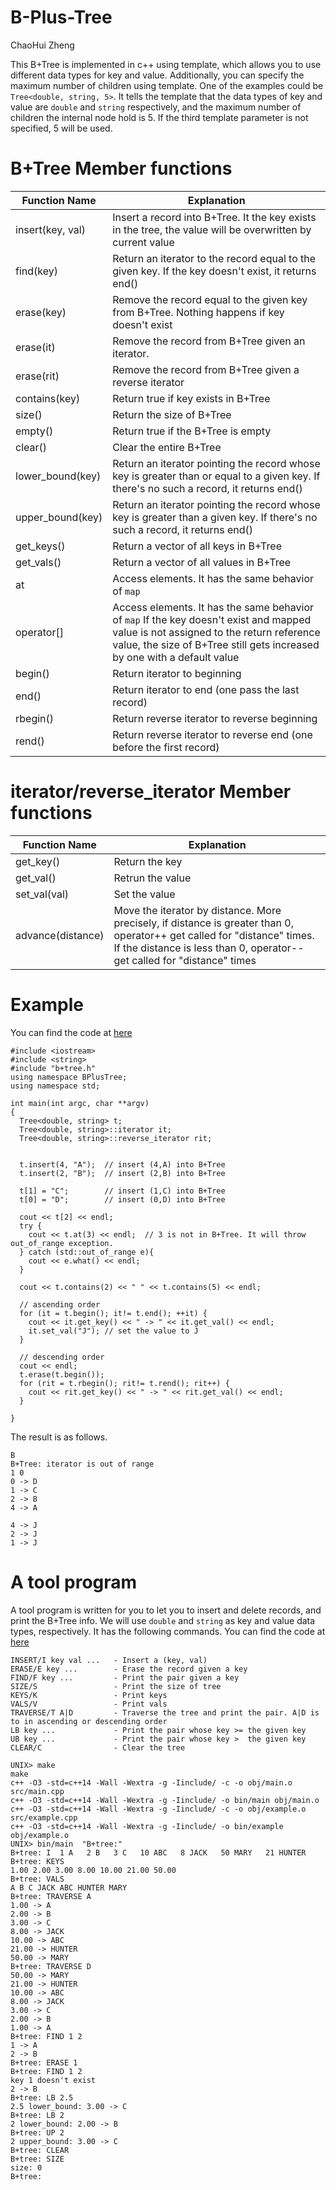 # B-Plus-Tree

ChaoHui Zheng

This B+Tree is implemented in c++ using template, which allows you to use different data types for key and value. Additionally, you can specify the maximum number of children using template. One of the examples could be `Tree<double, string, 5>`. It tells the template that the data types of key and value are `double` and `string` respectively, and the maximum number of children the internal node hold is 5. If the third template parameter is not specified, 5 will be used.

# B+Tree Member functions

| Function Name     | Explanation   |
| -------------     | ------------- |
| insert(key, val)  | Insert a record into B+Tree. It the key exists in the tree, the value will be overwritten by current value |
| find(key)         | Return an iterator to the record equal to the given key. If the key doesn't exist, it returns end() |
| erase(key)        | Remove the record equal to the given key from B+Tree. Nothing happens if key doesn't exist |
| erase(it)         | Remove the record from B+Tree given an iterator. |
| erase(rit)        | Remove the record from B+Tree given a reverse iterator |
| contains(key)     | Return true if key exists in B+Tree | 
| size()            | Return the size of B+Tree |
| empty()           | Return true if the B+Tree is empty |
| clear()           | Clear the entire B+Tree |
| lower_bound(key)  | Return an iterator pointing the record whose key is greater than or equal to a given key. If there's no such a record, it returns end() |
| upper_bound(key)  | Return an iterator pointing the record whose key is greater than a given key. If there's no such a record, it returns end() |
| get_keys()        | Return a vector of all keys in B+Tree |
| get_vals()        | Return a vector of all values in B+Tree |
| at                | Access elements. It has the same behavior of `map` |
| operator[]        | Access elements. It has the same behavior of `map` If the key doesn't exist and mapped value is not assigned to the return reference value, the size of B+Tree still gets increased by one with a default value |
| begin()           | Return iterator to beginning |
| end()             | Return iterator to end (one pass the last record) |
| rbegin()          | Return reverse iterator to reverse beginning |
| rend()            | Return reverse iterator to reverse end (one before the first record) |

# iterator/reverse_iterator Member functions

| Function Name     | Explanation   |
|-------------------|----------------|
| get_key()         | Return the key |
| get_val()         | Retrun the value |
| set_val(val)      | Set the value |
| advance(distance) | Move the iterator by distance. More precisely, if distance is greater than 0, operator++ get called for "distance" times. If the distance is less than 0, operator-- get called for "distance" times |

# Example
You can find the code at [here](./src/example.cpp)

```
#include <iostream>
#include <string>
#include "b+tree.h"
using namespace BPlusTree;
using namespace std;

int main(int argc, char **argv)
{
  Tree<double, string> t;
  Tree<double, string>::iterator it;
  Tree<double, string>::reverse_iterator rit;

 
  t.insert(4, "A");  // insert (4,A) into B+Tree
  t.insert(2, "B");  // insert (2,B) into B+Tree

  t[1] = "C";        // insert (1,C) into B+Tree
  t[0] = "D";        // insert (0,D) into B+Tree

  cout << t[2] << endl;
  try {
    cout << t.at(3) << endl;  // 3 is not in B+Tree. It will throw out_of_range exception.
  } catch (std::out_of_range e){
    cout << e.what() << endl;
  }
 
  cout << t.contains(2) << " " << t.contains(5) << endl;

  // ascending order
  for (it = t.begin(); it!= t.end(); ++it) {
    cout << it.get_key() << " -> " << it.get_val() << endl;
    it.set_val("J"); // set the value to J
  }

  // descending order
  cout << endl;
  t.erase(t.begin());
  for (rit = t.rbegin(); rit!= t.rend(); rit++) {
    cout << rit.get_key() << " -> " << rit.get_val() << endl;
  }

}
```
The result is as follows.
```
B
B+Tree: iterator is out of range
1 0
0 -> D
1 -> C
2 -> B
4 -> A

4 -> J
2 -> J
1 -> J
```

# A tool program
A tool program is written for you to let you to insert and delete records, and print the B+Tree info. We will use `double` and `string` as key and value data types, respectively. It has the following commands.
You can find the code at [here](./src/main.cpp)

```
INSERT/I key val ...   - Insert a (key, val)
ERASE/E key ...        - Erase the record given a key
FIND/F key ...         - Print the pair given a key
SIZE/S                 - Print the size of tree
KEYS/K                 - Print keys
VALS/V                 - Print vals
TRAVERSE/T A|D         - Traverse the tree and print the pair. A|D is to in ascending or descending order
LB key ...             - Print the pair whose key >= the given key
UB key ...             - Print the pair whose key >  the given key
CLEAR/C                - Clear the tree
```

```
UNIX> make
make
c++ -O3 -std=c++14 -Wall -Wextra -g -Iinclude/ -c -o obj/main.o src/main.cpp 
c++ -O3 -std=c++14 -Wall -Wextra -g -Iinclude/ -o bin/main obj/main.o
c++ -O3 -std=c++14 -Wall -Wextra -g -Iinclude/ -c -o obj/example.o src/example.cpp 
c++ -O3 -std=c++14 -Wall -Wextra -g -Iinclude/ -o bin/example obj/example.o
UNIX> bin/main  "B+tree:"
B+tree: I  1 A   2 B   3 C   10 ABC   8 JACK   50 MARY   21 HUNTER
B+tree: KEYS
1.00 2.00 3.00 8.00 10.00 21.00 50.00 
B+tree: VALS
A B C JACK ABC HUNTER MARY 
B+tree: TRAVERSE A
1.00 -> A
2.00 -> B
3.00 -> C
8.00 -> JACK
10.00 -> ABC
21.00 -> HUNTER
50.00 -> MARY
B+tree: TRAVERSE D
50.00 -> MARY
21.00 -> HUNTER
10.00 -> ABC
8.00 -> JACK
3.00 -> C
2.00 -> B
1.00 -> A
B+tree: FIND 1 2 
1 -> A
2 -> B
B+tree: ERASE 1
B+tree: FIND 1 2
key 1 doesn't exist
2 -> B
B+tree: LB 2.5 
2.5 lower_bound: 3.00 -> C
B+tree: LB 2
2 lower_bound: 2.00 -> B
B+tree: UP 2 
2 upper_bound: 3.00 -> C
B+tree: CLEAR
B+tree: SIZE
size: 0
B+tree: 
```

  

